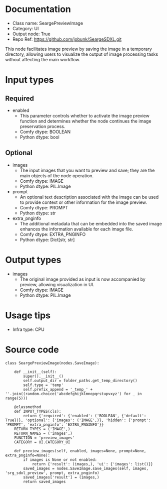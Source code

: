 # Documentation
- Class name: SeargePreviewImage
- Category: UI
- Output node: True
- Repo Ref: https://github.com/jobunk/SeargeSDXL.git

This node facilitates image preview by saving the image in a temporary directory, allowing users to visualize the output of image processing tasks without affecting the main workflow.

# Input types
## Required
- enabled
    - This parameter controls whether to activate the image preview function and determines whether the node continues the image preservation process.
    - Comfy dtype: BOOLEAN
    - Python dtype: bool
## Optional
- images
    - The input images that you want to preview and save; they are the main objects of the node operation.
    - Comfy dtype: IMAGE
    - Python dtype: PIL.Image
- prompt
    - An optional text description associated with the image can be used to provide context or other information for the image preview.
    - Comfy dtype: PROMPT
    - Python dtype: str
- extra_pnginfo
    - The additional metadata that can be embedded into the saved image enhances the information available for each image file.
    - Comfy dtype: EXTRA_PNGINFO
    - Python dtype: Dict[str, str]

# Output types
- images
    - The original image provided as input is now accompanied by preview, allowing visualization in UI.
    - Comfy dtype: IMAGE
    - Python dtype: PIL.Image

# Usage tips
- Infra type: CPU

# Source code
```
class SeargePreviewImage(nodes.SaveImage):

    def __init__(self):
        super().__init__()
        self.output_dir = folder_paths.get_temp_directory()
        self.type = 'temp'
        self.prefix_append = '_temp_' + ''.join((random.choice('abcdefghijklmnopqrstupvxyz') for _ in range(5)))

    @classmethod
    def INPUT_TYPES(cls):
        return {'required': {'enabled': ('BOOLEAN', {'default': True})}, 'optional': {'images': ('IMAGE',)}, 'hidden': {'prompt': 'PROMPT', 'extra_pnginfo': 'EXTRA_PNGINFO'}}
    RETURN_TYPES = ('IMAGE',)
    RETURN_NAMES = ('images',)
    FUNCTION = 'preview_images'
    CATEGORY = UI.CATEGORY_UI

    def preview_images(self, enabled, images=None, prompt=None, extra_pnginfo=None):
        if images is None or not enabled:
            return {'result': (images,), 'ui': {'images': list()}}
        saved_images = nodes.SaveImage.save_images(self, images, 'srg_sdxl_preview', prompt, extra_pnginfo)
        saved_images['result'] = (images,)
        return saved_images
```